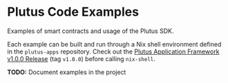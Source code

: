 # Plutus Code Examples 

Examples of smart contracts and usage of the Plutus SDK.

Each example can be built and run through a Nix shell environment defined in the `plutus-apps` repository. Check 
out the [Plutus Application Framework v1.0.0 Release](https://github.com/input-output-hk/plutus-apps/releases/tag/v1.0.0) 
(tag `v1.0.0`) before calling `nix-shell`.

**TODO:** Document examples in the project

